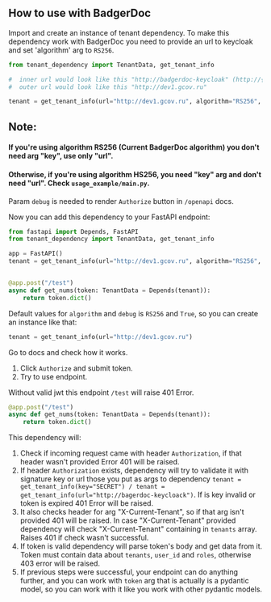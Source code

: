 ## How to use with BadgerDoc

Import and create an instance of tenant dependency.
To make this dependency work with BadgerDoc you need to provide an url to keycloak and set 'algorithm' arg to `RS256`.

```Python
from tenant_dependency import TenantData, get_tenant_info

#  inner url would look like this "http://badgerdoc-keycloak" (http://{keycloak_pod_name})
#  outer url would look like this "http://dev1.gcov.ru"

tenant = get_tenant_info(url="http://dev1.gcov.ru", algorithm="RS256", debug=True)
```
## Note:
#### If you're using algorithm RS256 (Current BadgerDoc algorithm) you don't need arg "key", use only "url".
#### Otherwise, if you're using algorithm HS256, you need "key" arg and don't need "url". Check `usage_example/main.py`.
Param `debug` is needed to render `Authorize` button in `/openapi` docs.

Now you can add this dependency to your FastAPI endpoint:

```Python
from fastapi import Depends, FastAPI
from tenant_dependency import TenantData, get_tenant_info

app = FastAPI()
tenant = get_tenant_info(url="http://dev1.gcov.ru", algorithm="RS256", debug=True)


@app.post("/test")
async def get_nums(token: TenantData = Depends(tenant)):
    return token.dict()
```
Default values for `algorithm` and `debug` is `RS256` and `True`,
so you can create an instance like that:
```Python
tenant = get_tenant_info(url="http://dev1.gcov.ru")
```


Go to docs and check how it works.

1) Click `Authorize` and submit token.
2) Try to use endpoint.

Without valid jwt this endpoint `/test` will raise 401 Error.


```Python
@app.post("/test")
async def get_nums(token: TenantData = Depends(tenant)):
    return token.dict()
```
This dependency will:
1) Check if incoming request came with header `Authorization`, if that header wasn't provided Error 401 will be raised.
2) If header `Authorization` exists, dependency will try to validate it with signature key or url those you put as args to dependency `tenant = get_tenant_info(key="SECRET") / tenant = get_tenant_info(url="http://bagerdoc-keycloack")`. If is key invalid or token is expired 401 Error will be raised.
3) It also checks header for arg "X-Current-Tenant", so if that arg isn't provided 401 will be raised. In case "X-Current-Tenant" provided dependency will check "X-Current-Tenant" containing in `tenants` array. Raises 401 if check wasn't successful.
4) If token is valid dependency will parse token's body and get data from it. Token must contain data about `tenants`, `user_id` and `roles`, otherwise 403 error will be raised.
5) If previous steps were successful, your endpoint can do anything further, and you can work with `token` arg that is actually is a pydantic model, so you can work with it like you work with other pydantic models.
